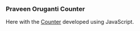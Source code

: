### Praveen Oruganti Counter

Here with the [Counter](https://praveenorugantitech.github.io/praveenorugantitech-javascript/0_Projects/praveenorugantitech-counter) developed using JavaScript.

<script data-name="BMC-Widget" src="https://cdnjs.buymeacoffee.com/1.0.0/widget.prod.min.js" data-id="praveenoruganti" data-description="Support me on Buy me a coffee!" data-message="Thank you for visiting. You can now buy me a coffee!" data-color="#5F7FFF" data-position="Right" data-x_margin="18" data-y_margin="18"></script>


